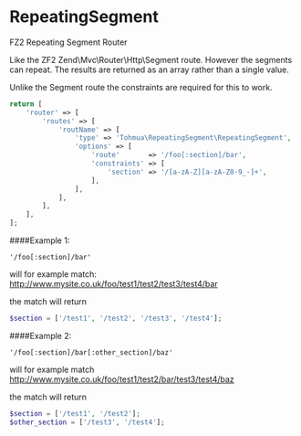 # RepeatingSegment
FZ2 Repeating Segment Router

Like the ZF2 Zend\Mvc\Router\Http\Segment route. However the segments can repeat. The results are returned as an array rather than a single value.

Unlike the Segment route the constraints are required for this to work.

```php
return [
    'router' => [
        'routes' => [
            'routName' => [
                'type' => 'Tohmua\RepeatingSegment\RepeatingSegment',
                'options' => [
                    'route'       => '/foo[:section]/bar',
                    'constraints' => [
                        'section' => '/[a-zA-Z][a-zA-Z0-9_-]+',
                    ],
                ],
            ],
        ],
    ],
];
```

####Example 1:
```
'/foo[:section]/bar'
```

will for example match:
http://www.mysite.co.uk/foo/test1/test2/test3/test4/bar

the match will return
```php
$section = ['/test1', '/test2', '/test3', '/test4'];
```

####Example 2:
```
'/foo[:section]/bar[:other_section]/baz'
```

will for example match
http://www.mysite.co.uk/foo/test1/test2/bar/test3/test4/baz

the match will return
```php
$section = ['/test1', '/test2'];
$other_section = ['/test3', '/test4'];
```
